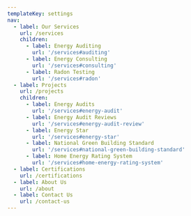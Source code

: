 ```yaml
---
templateKey: settings
nav:
  - label: Our Services
    url: /services
    children:
      - label: Energy Auditing
        url: '/services#auditing'
      - label: Energy Consulting
        url: '/services#consulting'
      - label: Radon Testing
        url: '/services#radon'
  - label: Projects
    url: /projects
    children:
      - label: Energy Audits
        url: '/services#energy-audit'
      - label: Energy Audit Reviews
        url: '/services#energy-audit-review'
      - label: Energy Star
        url: '/services#energy-star'
      - label: National Green Building Standard
        url: '/services#national-green-building-standard'
      - label: Home Energy Rating System
        url: '/services#home-energy-rating-system'
  - label: Certifications
    url: /certifications
  - label: About Us
    url: /about
  - label: Contact Us
    url: /contact-us
---
```

